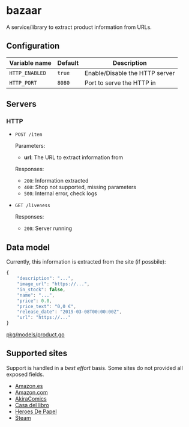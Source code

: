 # bazaar

A service/library to extract product information from URLs.

## Configuration

| Variable name  | Default | Description                    |
| -------------- | ------- | ------------------------------ |
| `HTTP_ENABLED` | `true`  | Enable/Disable the HTTP server |
| `HTTP_PORT`    | `8080`  | Port to serve the HTTP in      |

## Servers

### HTTP

- `POST /item`

  Parameters:
  - **url**: The URL to extract information from

  Responses:
  - `200`: Information extracted
  - `400`: Shop not supported, missing parameters
  - `500`: Internal error, check logs


- `GET /liveness`

  Responses:
  - `200`: Server running


## Data model

Currently, this information is extracted from the site (if possbile):

``` js
{
    "description": "...",
    "image_url": "https://...",
    "in_stock": false,
    "name": "...",
    "price": 0.0,
    "price_text": "0,0 €",
    "release_date": "2019-03-08T00:00:00Z",
    "url": "https://..."
}
```

[pkg/models/product.go](./pkg/models/product.go)

## Supported sites

Support is handled in a _best effort_ basis. Some sites do not provided all exposed fields.

- [Amazon.es](https://amazon.es)
- [Amazon.com](https://amazon.com)
- [AkiraComics](https://www.akiracomics.com)
- [Casa del libro](https://www.casadellibro.com)
- [Heroes De Papel](https://heroesdepapel.es)
- [Steam](https://store.steampowered.com)
